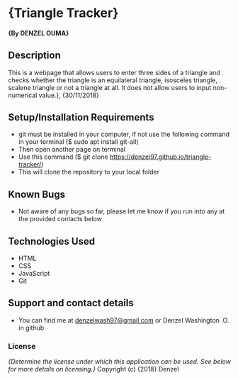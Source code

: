 # {Triangle Tracker}
#### {By DENZEL OUMA}
## Description
This is a webpage that allows users to enter three sides of a triangle and checks whether the triangle is an equilateral triangle, isosceles triangle, scalene triangle or not a triangle at all. It does not allow users to input non-numerical value.}, {30/11/2018}
## Setup/Installation Requirements
* git must be installed in your computer, if not use the following command in your terminal ($ sudo apt install git-all)
* Then open another page on terminal
* Use this command ($ git clone https://denzel97.github.io/triangle-tracker/)
* This will clone the repository to your local folder

## Known Bugs
* Not aware of any bugs so far, please let me know if you run into any at the provided contacts below
## Technologies Used
* HTML
* CSS
* JavaScript
* Git
## Support and contact details
* You can find me at denzelwash97@gmail.com or Denzel Washington .O. in github

### License
*{Determine the license under which this application can be used.  See below for more details on licensing.}*
Copyright (c) {2018} Denzel
